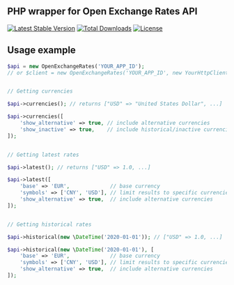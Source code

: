 ## PHP wrapper for Open Exchange Rates API

[![Latest Stable Version](https://poser.pugx.org/aveiv/open-exchange-rates-api/v)](//packagist.org/packages/aveiv/open-exchange-rates-api) [![Total Downloads](https://poser.pugx.org/aveiv/open-exchange-rates-api/downloads)](//packagist.org/packages/aveiv/open-exchange-rates-api) [![License](https://poser.pugx.org/aveiv/open-exchange-rates-api/license)](//packagist.org/packages/aveiv/open-exchange-rates-api)

## Usage example

```php
$api = new OpenExchangeRates('YOUR_APP_ID');
// or $client = new OpenExchangeRates('YOUR_APP_ID', new YourHttpClient());


// Getting currencies

$api->currencies(); // returns ["USD" => "United States Dollar", ...]

$api->currencies([
    'show_alternative' => true, // include alternative currencies
    'show_inactive' => true,    // include historical/inactive currencies
]);


// Getting latest rates

$api->latest(); // returns ["USD" => 1.0, ...]

$api->latest([
    'base' => 'EUR',             // base currency
    'symbols' => ['CNY', 'USD'], // limit results to specific currencies
    'show_alternative' => true,  // include alternative currencies
]);


// Getting historical rates

$api->historical(new \DateTime('2020-01-01')); // ["USD" => 1.0, ...]

$api->historical(new \DateTime('2020-01-01'), [
    'base' => 'EUR',             // base currency
    'symbols' => ['CNY', 'USD'], // limit results to specific currencies
    'show_alternative' => true,  // include alternative currencies
]);
```

